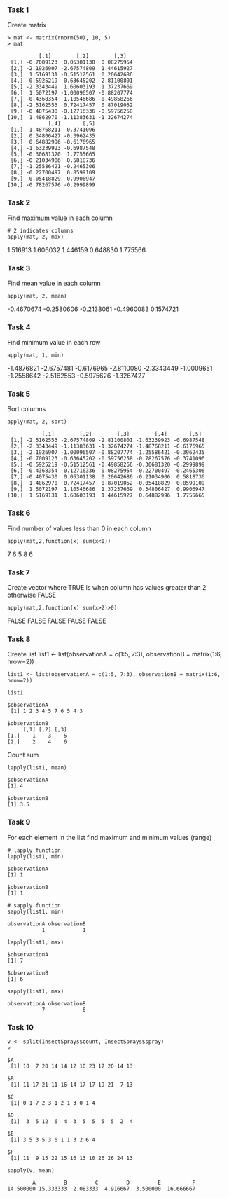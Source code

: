 
### Task 1
Create matrix

```{r}
> mat <- matrix(rnorm(50), 10, 5)
> mat
```

```{r}
          [,1]        [,2]        [,3]
 [1,] -0.7009123  0.05301138  0.08275954
 [2,] -2.1926907 -2.67574809  1.44615927
 [3,]  1.5169131 -0.51512561  0.20642686
 [4,] -0.5925219 -0.63645202 -2.81100801
 [5,] -2.3343449  1.60603193  1.37237669
 [6,]  1.5072197 -1.00096507 -0.88207774
 [7,] -0.4368354  1.10546686 -0.49858266
 [8,] -2.5162553  0.72417457  0.87019052
 [9,] -0.4075430 -0.12716336 -0.59756258
[10,]  1.4862970 -1.11383631 -1.32674274
             [,4]       [,5]
 [1,] -1.48768211 -0.3741096
 [2,]  0.34806427 -0.3962435
 [3,]  0.64882996 -0.6176965
 [4,] -1.63239923 -0.6987548
 [5,] -0.30681320  1.7755665
 [6,] -0.21034906  0.5818736
 [7,] -1.25586421 -0.2465306
 [8,] -0.22700497  0.8599109
 [9,] -0.05418829  0.9906947
[10,] -0.78267576 -0.2999899
````

### Task 2
Find maximum value in each column

```{r}
# 2 indicates columns
apply(mat, 2, max)
```
 1.516913 1.606032 1.446159 0.648830 1.775566
 
 ### Task 3
 Find mean value in each column
 
```{r}
apply(mat, 2, mean)
```
-0.4670674 -0.2580606 -0.2138061 -0.4960083  0.1574721

### Task 4
Find minimum value in each row
```{r}
apply(mat, 1, min)
```
-1.4876821 -2.6757481 -0.6176965 -2.8110080 -2.3343449 -1.0009651 -1.2558642 -2.5162553
-0.5975626 -1.3267427

### Task 5
Sort columns

```{r}
apply(mat, 2, sort)
```
```{r}
           [,1]        [,2]        [,3]        [,4]       [,5]
 [1,] -2.5162553 -2.67574809 -2.81100801 -1.63239923 -0.6987548
 [2,] -2.3343449 -1.11383631 -1.32674274 -1.48768211 -0.6176965
 [3,] -2.1926907 -1.00096507 -0.88207774 -1.25586421 -0.3962435
 [4,] -0.7009123 -0.63645202 -0.59756258 -0.78267576 -0.3741096
 [5,] -0.5925219 -0.51512561 -0.49858266 -0.30681320 -0.2999899
 [6,] -0.4368354 -0.12716336  0.08275954 -0.22700497 -0.2465306
 [7,] -0.4075430  0.05301138  0.20642686 -0.21034906  0.5818736
 [8,]  1.4862970  0.72417457  0.87019052 -0.05418829  0.8599109
 [9,]  1.5072197  1.10546686  1.37237669  0.34806427  0.9906947
[10,]  1.5169131  1.60603193  1.44615927  0.64882996  1.7755665
```
### Task 6
Find number of values less than 0 in each column
```{r}
apply(mat,2,function(x) sum(x<0))
```
7 6 5 8 6

### Task 7
Create vector where TRUE is when column has values greater than 2 otherwise FALSE

```{r}
apply(mat,2,function(x) sum(x>2)>0)
```
FALSE FALSE FALSE FALSE FALSE


### Task 8
Create list list1 <- list(observationA = c(1:5, 7:3), observationB = matrix(1:6, nrow=2))

```{r}
list1 <- list(observationA = c(1:5, 7:3), observationB = matrix(1:6, nrow=2))
```

```{r}
list1

$observationA
 [1] 1 2 3 4 5 7 6 5 4 3

$observationB
     [,1] [,2] [,3]
[1,]    1    3    5
[2,]    2    4    6

```
Count sum
```{r}
lapply(list1, mean)
```
```{r}
$observationA
[1] 4

$observationB
[1] 3.5
```

### Task 9
For each element in the list find maximum and minimum values (range)

```{r}
# lapply function
lapply(list1, min)
```
```{r}
$observationA
[1] 1

$observationB
[1] 1
```

```{r}
# sapply function
sapply(list1, min)
```
```{r}
observationA observationB 
           1            1 
```

```{r}
lapply(list1, max)
```

```{r}
$observationA
[1] 7

$observationB
[1] 6
```

```{r}
sapply(list1, max)
```

```{r}
observationA observationB 
           7            6 
```
### Task 10
```{r}
v <- split(InsectSprays$count, InsectSprays$spray)
v
```

```{r}
$A
 [1] 10  7 20 14 14 12 10 23 17 20 14 13

$B
 [1] 11 17 21 11 16 14 17 17 19 21  7 13

$C
 [1] 0 1 7 2 3 1 2 1 3 0 1 4

$D
 [1]  3  5 12  6  4  3  5  5  5  5  2  4

$E
 [1] 3 5 3 5 3 6 1 1 3 2 6 4

$F
 [1] 11  9 15 22 15 16 13 10 26 26 24 13
```
```{r}
sapply(v, mean)
```

```{r}
        A         B         C         D         E          F
14.500000 15.333333  2.083333  4.916667  3.500000  16.666667 
```
